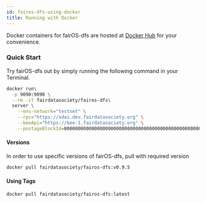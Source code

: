 ```yaml
---
id: fairos-dfs-using-docker
title: Running with Docker
---
```


Docker containers for fairOS-dfs are hosted at [Docker Hub](https://hub.docker.com/r/fairdatasociety/fairos-dfs) for your convenience.

### Quick Start

Try fairOS-dfs out by simply running the following command in your Terminal.

```bash
docker run\
  -p 9090:9090 \
  --rm -it fairdatasociety/fairos-dfs\
  server \
    --ens-network="testnet" \
    --rpc="https://xdai.dev.fairdatasociety.org" \
    --beeApi="https://bee-1.fairdatasociety.org" \
    --postageBlockId=0000000000000000000000000000000000000000000000000000000000000000
```

#### Versions

In order to use specific versions of fairOS-dfs, pull with required version

```bash
docker pull fairdatasociety/fairos-dfs:v0.9.5
```

#### Using Tags

```bash
docker pull fairdatasociety/fairos-dfs:latest
```